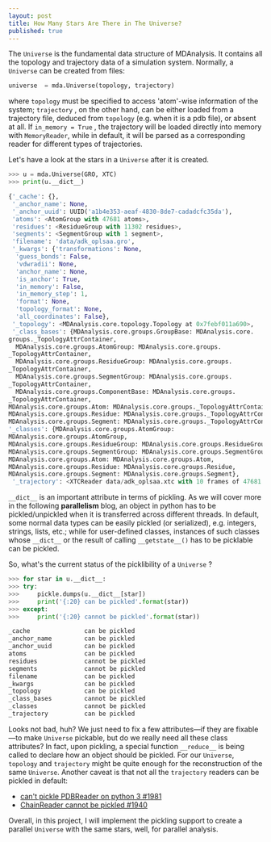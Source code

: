 ```yaml
---
layout: post
title: How Many Stars Are There in The Universe?
published: true
---
```


The `Universe` is the fundamental data structure of MDAnalysis. It contains all the topology and trajectory data of a simulation system. Normally, a `Universe` can be created from files:

```python
universe  = mda.Universe(topology, trajectory)
```

where `topology` must be specified to access 'atom'-wise information of the system; `trajectory` , on the other hand, can be either loaded from a trajectory file, deduced from `topology` (e.g. when it is a pdb file), or absent at all. If `in_memory = True` , the trajectory will be loaded directly into memory with `MemoryReader`, while in default, it will be parsed as a corresponding reader for different types of trajectories.

Let's have a look at the stars in a `Universe` after it is created.

```python
>>> u = mda.Universe(GRO, XTC)
>>> print(u.__dict__)

{'_cache': {},
 '_anchor_name': None,
 '_anchor_uuid': UUID('a1b4e353-aeaf-4830-8de7-cadadcfc35da'),
 'atoms': <AtomGroup with 47681 atoms>,
 'residues': <ResidueGroup with 11302 residues>,
 'segments': <SegmentGroup with 1 segment>,
 'filename': 'data/adk_oplsaa.gro',
 '_kwargs': {'transformations': None,
  'guess_bonds': False,
  'vdwradii': None,
  'anchor_name': None,
  'is_anchor': True,
  'in_memory': False,
  'in_memory_step': 1,
  'format': None,
  'topology_format': None,
  'all_coordinates': False},
 '_topology': <MDAnalysis.core.topology.Topology at 0x7febf011a690>,
 '_class_bases': {MDAnalysis.core.groups.GroupBase: MDAnalysis.core.
groups._TopologyAttrContainer,
  MDAnalysis.core.groups.AtomGroup: MDAnalysis.core.groups.
_TopologyAttrContainer,
  MDAnalysis.core.groups.ResidueGroup: MDAnalysis.core.groups.
_TopologyAttrContainer,
  MDAnalysis.core.groups.SegmentGroup: MDAnalysis.core.groups.
_TopologyAttrContainer,
  MDAnalysis.core.groups.ComponentBase: MDAnalysis.core.groups.
_TopologyAttrContainer,
MDAnalysis.core.groups.Atom: MDAnalysis.core.groups._TopologyAttrContainer,
MDAnalysis.core.groups.Residue: MDAnalysis.core.groups._TopologyAttrContainer,
MDAnalysis.core.groups.Segment: MDAnalysis.core.groups._TopologyAttrContainer},
'_classes': {MDAnalysis.core.groups.AtomGroup: 
MDAnalysis.core.groups.AtomGroup,
MDAnalysis.core.groups.ResidueGroup: MDAnalysis.core.groups.ResidueGroup,
MDAnalysis.core.groups.SegmentGroup: MDAnalysis.core.groups.SegmentGroup,
MDAnalysis.core.groups.Atom: MDAnalysis.core.groups.Atom,
MDAnalysis.core.groups.Residue: MDAnalysis.core.groups.Residue,
MDAnalysis.core.groups.Segment: MDAnalysis.core.groups.Segment},
 '_trajectory': <XTCReader data/adk_oplsaa.xtc with 10 frames of 47681 atoms>}
```

`__dict__` is an important attribute in terms of pickling. As we will cover more in the following **parallelism** blog, an object in python has to be pickled/unpickled when it is transferred across different threads. In default, some normal data types can be easily pickled (or serialized), e.g. integers, strings, lists, etc.; while for user-defined classes, instances of such classes whose `__dict__` or the result of calling `__getstate__()` has to be picklable can be pickled.

So, what's the current status of the picklibility of a `Universe` ?

```python
>>> for star in u.__dict__:
>>> try:
>>>     pickle.dumps(u.__dict__[star])
>>>     print('{:20} can be pickled'.format(star))
>>> except:
>>>     print('{:20} cannot be pickled'.format(star))

_cache               can be pickled
_anchor_name         can be pickled
_anchor_uuid         can be pickled
atoms                can be pickled
residues             cannot be pickled
segments             cannot be pickled
filename             can be pickled
_kwargs              can be pickled
_topology            can be pickled
_class_bases         cannot be pickled
_classes             cannot be pickled
_trajectory          can be pickled
```

Looks not bad, huh? We just need to fix a few attributes—if they are fixable—to make `Universe` pickable, but do we really need all these class attributes? In fact, upon pickling, a special function `__reduce__` is being called to declare how an object should be pickled. For our `Universe`, `topology` and `trajectory` might be quite enough for the reconstruction of the same `Universe`. Another caveat is that not all the `trajectory` readers can be pickled in default:

- [can't pickle PDBReader on python 3 #1981](https://github.com/MDAnalysis/mdanalysis/issues/1981)
- [ChainReader cannot be pickled #1940](https://github.com/MDAnalysis/mdanalysis/issues/1940)

Overall, in this project, I will implement the pickling support to create a parallel `Universe` with the same stars, well, for parallel analysis.
